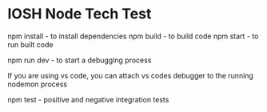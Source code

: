 # IOSH Node Tech Test

npm install - to install dependencies
npm build - to build code
npm start - to run built code

npm run dev - to start a debugging process

If you are using vs code, you can attach vs codes debugger to the running nodemon process

npm test - positive and negative integration tests
